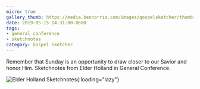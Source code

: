 ```yaml
---
micro: true
gallery_thumb: https://media.bennorris.com/images/gospelsketcher/thumbs/apr-19-holland.jpg
date: 2019-05-15 14:31:00-0600
tags:
- general conference
- sketchnotes
category: Gospel Sketcher
---
```


Remember that Sunday is an opportunity to draw closer to our Savior and honor Him. Sketchnotes from Elder Holland in General Conference.

![Elder Holland Sketchnotes](https://media.bennorris.com/images/gospelsketcher/general-conference/apr-2019/apr-19-holland.jpg){:loading="lazy"}